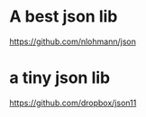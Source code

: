 # A best json lib 
https://github.com/nlohmann/json

# a tiny json lib
https://github.com/dropbox/json11

